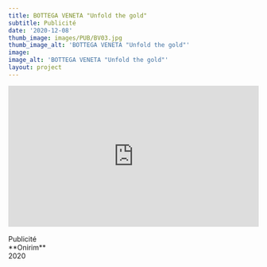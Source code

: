 ```yaml
---
title: BOTTEGA VENETA "Unfold the gold"       
subtitle: Publicité
date: '2020-12-08'
thumb_image: images/PUB/BV03.jpg
thumb_image_alt: 'BOTTEGA VENETA "Unfold the gold"'
image: 
image_alt: 'BOTTEGA VENETA "Unfold the gold"'
layout: project
---
```


<div style="padding:56.25% 0 0 0;position:relative;"><iframe src="https://player.vimeo.com/video/586204028?h=5003445b11&autoplay=1&title=0&byline=0&portrait=0" style="position:absolute;top:0;left:0;width:100%;height:100%;" frameborder="0" allow="autoplay; fullscreen; picture-in-picture" allowfullscreen></iframe></div><script src="https://player.vimeo.com/api/player.js"></script>
<br>
Publicité <br>
**Onirim** <br>
2020 <br>
